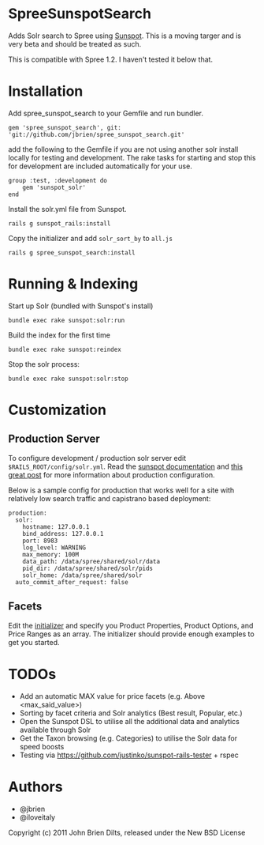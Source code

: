 SpreeSunspotSearch
==================

Adds Solr search to Spree using [Sunspot](https://github.com/sunspot/sunspot). This is a moving targer and is very beta and should be treated as such.

This is compatible with Spree 1.2. I haven't tested it below that.

Installation
============

Add spree_sunspot_search to your Gemfile and run bundler.

`gem 'spree_sunspot_search', git: 'git://github.com/jbrien/spree_sunspot_search.git'`

add the following to the Gemfile if you are not using another solr install locally for testing and development. The rake tasks for starting and stop this for development are included automatically for your use.

	group :test, :development do
		gem 'sunspot_solr'
	end


Install the solr.yml file from Sunspot.

`rails g sunspot_rails:install`

Copy the initializer and add `solr_sort_by` to `all.js`

`rails g spree_sunspot_search:install`

Running & Indexing
==================

Start up Solr (bundled with Sunspot's install)

`bundle exec rake sunspot:solr:run`

Build the index for the first time

`bundle exec rake sunspot:reindex`

Stop the solr process:

`bundle exec rake sunspot:solr:stop`

Customization
=============

Production Server
-----------------
To configure development / production solr server edit `$RAILS_ROOT/config/solr.yml`.
Read the [sunspot documentation](https://github.com/sunspot/sunspot/wiki/Configuring-solr-for-use-with-sunspot-in-development%2C-testing%2C-and-production)
and [this great post](http://stackoverflow.com/questions/4937314/setup-sunspot-solr-with-rails-in-production-environment) for more information about production configuration.

Below is a sample config for production that works well for a site with relatively low search traffic and capistrano based deployment:


    production:
      solr:
        hostname: 127.0.0.1
        bind_address: 127.0.0.1
        port: 8983
        log_level: WARNING
        max_memory: 100M
        data_path: /data/spree/shared/solr/data
        pid_dir: /data/spree/shared/solr/pids
        solr_home: /data/spree/shared/solr
      auto_commit_after_request: false

Facets
------

Edit the [initializer](https://github.com/iloveitaly/spree_sunspot_search/blob/master/lib/generators/templates/spree_sunspot_search.rb) and specify you Product Properties, Product Options, and Price Ranges as an array.
The initializer should provide enough examples to get you started.

TODOs
=====

* Add an automatic MAX value for price facets (e.g. Above <max_said_value>)
* Sorting by facet criteria and Solr analytics (Best result, Popular, etc.)
* Open the Sunspot DSL to utilise all the additional data and analytics available through Solr
* Get the Taxon browsing (e.g. Categories) to utilise the Solr data for speed boosts
* Testing via https://github.com/justinko/sunspot-rails-tester + rspec

Authors
=======
* @jbrien
* @iloveitaly

Copyright (c) 2011 John Brien Dilts, released under the New BSD License
